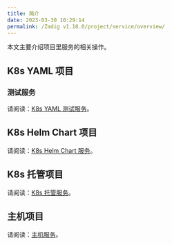 ```yaml
---
title: 简介
date: 2023-03-30 10:29:14
permalink: /Zadig v1.18.0/project/service/overview/
---
```


本文主要介绍项目里服务的相关操作。

## K8s YAML 项目

### 测试服务

请阅读：[K8s YAML 测试服务](/cn/Zadig%20v1.18.0/project/service/k8s/)。

## K8s Helm Chart 项目

请阅读：[K8s Helm Chart 服务](/cn/Zadig%20v1.18.0/project/service/helm/chart/)。

## K8s 托管项目

请阅读：[K8s 托管服务](/cn/Zadig%20v1.18.0/project/service/k8s/host/)。

## 主机项目

请阅读：[主机服务](/cn/Zadig%20v1.18.0/project/service/vm/)。
